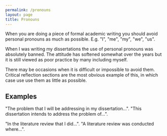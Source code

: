 ```yaml
---
permalink: /pronouns
layout: page
title: Pronouns
---
```


When you are doing a piece of formal academic writing you should avoid personal pronouns as much as possible. E.g. "I", "me", "my", "we", "us".

When I was writing my dissertations the use of personal pronouns was absolutely banned.
The attitude has softened somewhat over the years but it is still viewed as poor practice by many including myself.

There may be occasions when it is difficult or impossible to avoid them. Critical reflection sections are the most obvious example of this, in which case use use them as little as possible.

## Examples

"The problem that I will be addressing in my dissertation...".
"This dissertation intends to address the problem of...".

"In the literature review that I did...".
"A literature review was conducted where...".